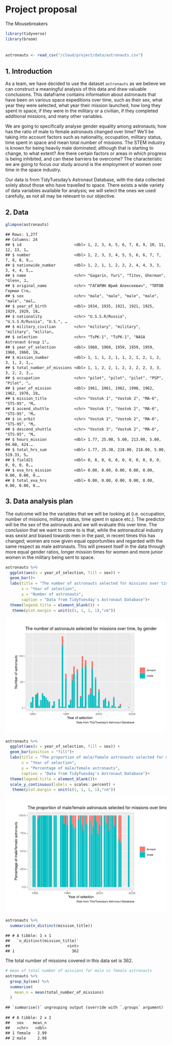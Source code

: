 Project proposal
================
The Mousebreakers

``` r
library(tidyverse)
library(broom)


astronauts <- read_csv("/cloud/project/data/astronauts.csv")
```

## 1\. Introduction

As a team, we have decided to use the dataset `astronauts` as we believe
we can construct a meaningful analysis of this data and draw valuable
conclusions. This dataframe contains information about astronauts that
have been on various space expeditions over time, such as their sex,
what year they were selected, what year their mission launched, how long
they spent in space, if they were in the military or a civilian, if they
completed additional missions, and many other variables.

We are going to specifically analyse gender equality among astronauts;
how has the ratio of male to female astronauts changed over time? We’ll
be taking into account factors such as nationality, occupation, military
status, time spent in space and mean total number of missions. The STEM
industry is known for being heavily male dominated; although that is
starting to change, to what extent? Are there certain factors or areas
in which progress is being inhibited, and can these barriers be
overcome? The characteristic we are going to focus our study around is
the employment of women over time in the space industry.

Our data is from TidyTuesday’s Astronaut Database, with the data
collected solely about those who have travelled to space. There exists a
wide variety of data variables available for analysis; we will select
the ones we used carefully, as not all may be relevant to our objective.

## 2\. Data

``` r
glimpse(astronauts)
```

    ## Rows: 1,277
    ## Columns: 24
    ## $ id                       <dbl> 1, 2, 3, 4, 5, 6, 7, 8, 9, 10, 11, 12, 13, 1…
    ## $ number                   <dbl> 1, 2, 3, 3, 4, 5, 5, 6, 6, 7, 7, 7, 8, 8, 9,…
    ## $ nationwide_number        <dbl> 1, 2, 1, 1, 2, 2, 2, 4, 4, 3, 3, 3, 4, 4, 5,…
    ## $ name                     <chr> "Gagarin, Yuri", "Titov, Gherman", "Glenn, J…
    ## $ original_name            <chr> "ГАГАРИН Юрий Алексеевич", "ТИТОВ Герман Сте…
    ## $ sex                      <chr> "male", "male", "male", "male", "male", "mal…
    ## $ year_of_birth            <dbl> 1934, 1935, 1921, 1921, 1925, 1929, 1929, 19…
    ## $ nationality              <chr> "U.S.S.R/Russia", "U.S.S.R/Russia", "U.S.", …
    ## $ military_civilian        <chr> "military", "military", "military", "militar…
    ## $ selection                <chr> "TsPK-1", "TsPK-1", "NASA Astronaut Group 1"…
    ## $ year_of_selection        <dbl> 1960, 1960, 1959, 1959, 1959, 1960, 1960, 19…
    ## $ mission_number           <dbl> 1, 1, 1, 2, 1, 1, 2, 1, 2, 1, 2, 3, 1, 2, 1,…
    ## $ total_number_of_missions <dbl> 1, 1, 2, 2, 1, 2, 2, 2, 2, 3, 3, 3, 2, 2, 3,…
    ## $ occupation               <chr> "pilot", "pilot", "pilot", "PSP", "Pilot", "…
    ## $ year_of_mission          <dbl> 1961, 1961, 1962, 1998, 1962, 1962, 1970, 19…
    ## $ mission_title            <chr> "Vostok 1", "Vostok 2", "MA-6", "STS-95", "M…
    ## $ ascend_shuttle           <chr> "Vostok 1", "Vostok 2", "MA-6", "STS-95", "M…
    ## $ in_orbit                 <chr> "Vostok 2", "Vostok 2", "MA-6", "STS-95", "M…
    ## $ descend_shuttle          <chr> "Vostok 3", "Vostok 2", "MA-6", "STS-95", "M…
    ## $ hours_mission            <dbl> 1.77, 25.00, 5.00, 213.00, 5.00, 94.00, 424.…
    ## $ total_hrs_sum            <dbl> 1.77, 25.30, 218.00, 218.00, 5.00, 519.33, 5…
    ## $ field21                  <dbl> 0, 0, 0, 0, 0, 0, 0, 0, 0, 0, 0, 0, 0, 0, 0,…
    ## $ eva_hrs_mission          <dbl> 0.00, 0.00, 0.00, 0.00, 0.00, 0.00, 0.00, 0.…
    ## $ total_eva_hrs            <dbl> 0.00, 0.00, 0.00, 0.00, 0.00, 0.00, 0.00, 0.…

## 3\. Data analysis plan

The outcome will be the variables that we will be looking at
(i.e. occupation, number of missions, military status, time spent in
space etc.). The predictor will be the sex of the astronauts and we will
evaluate this over time. The conclusion that we want to come to is that,
while the astronautical industry was sexist and biased towards men in
the past, in recent times this has changed; women are now given equal
opportunities and regarded with the same respect as male astronauts.
This will present itself in the data through more equal gender ratios,
longer mission times for women and more junior women in the military
being sent to space.

``` r
astronauts %>%
  ggplot(aes(x = year_of_selection, fill = sex)) + 
  geom_bar()+
  labs(title = "The number of astronauts selected for missions over time, by gender",
       x = "Year of selection",
       y = "Number of astronauts",
       caption = "Data from TidyTuesday's Astronaut Database")+
  theme(legend.title = element_blank()) +
   theme(plot.margin = unit(c(1, 1, 1, 1),"cm"))
```

![](proposal_files/figure-gfm/year_and_sex-1.png)<!-- -->

``` r
astronauts %>%
  ggplot(aes(x = year_of_selection, fill = sex)) + 
  geom_bar(position = "fill")+
  labs(title = "The proportion of male/female astronauts selected for missions over time",
       x = "Year of selection",
       y = "Percentage of male/female astronauts",
       caption = "Data from TidyTuesday's Astronaut Database")+
  theme(legend.title = element_blank())+
  scale_y_continuous(labels = scales::percent) +
   theme(plot.margin = unit(c(1, 1, 1, 1),"cm"))
```

![](proposal_files/figure-gfm/year_and_sex-2.png)<!-- -->

``` r
astronauts %>%
  summarise(n_distinct(mission_title))
```

    ## # A tibble: 1 x 1
    ##   `n_distinct(mission_title)`
    ##                         <int>
    ## 1                         362

The total number of missions covered in this data set is 362.

``` r
# mean of total number of missions for male vs female astronauts
astronauts %>%
  group_by(sex) %>%
  summarise(
    mean_n = mean(total_number_of_missions)
  ) 
```

    ## `summarise()` ungrouping output (override with `.groups` argument)

    ## # A tibble: 2 x 2
    ##   sex    mean_n
    ##   <chr>   <dbl>
    ## 1 female   2.99
    ## 2 male     2.98
